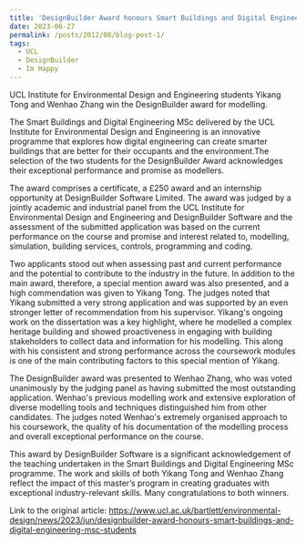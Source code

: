 ```yaml
---
title: 'DesignBuilder Award honours Smart Buildings and Digital Engineering MSc students'
date: 2023-06-27
permalink: /posts/2012/08/blog-post-1/
tags:
  - UCL
  - DesignBuilder
  - Im Happy
---
```


UCL Institute for Environmental Design and Engineering students Yikang Tong and Wenhao Zhang win the DesignBuilder award for modelling.

The Smart Buildings and Digital Engineering MSc delivered by the UCL Institute for Environmental Design and Engineering is an innovative programme that explores how digital engineering can create smarter buildings that are better for their occupants and the environment.The selection of the two students for the DesignBuilder Award acknowledges their exceptional performance and promise as modellers.

The award comprises a certificate, a £250 award and an internship opportunity at DesignBuilder Software Limited. The award was judged by a jointly academic and industrial panel from the UCL Institute for Environmental Design and Engineering and DesignBuilder Software and the assessment of the submitted application was based on the current performance on the course and promise and interest related to, modelling, simulation, building services, controls, programming and coding.

Two applicants stood out when assessing past and current performance and the potential to contribute to the industry in the future. In addition to the main award, therefore, a special mention award was also presented, and a high commendation was given to Yikang Tong. The judges noted that Yikang submitted a very strong application and was supported by an even stronger letter of recommendation from his supervisor. Yikang's ongoing work on the dissertation was a key highlight, where he modelled a complex heritage building and showed proactiveness in engaging with building stakeholders to collect data and information for his modelling. This along with his consistent and strong performance across the coursework modules is one of the main contributing factors to this special mention of Yikang.

The DesignBuilder award was presented to Wenhao Zhang, who was voted unanimously by the judging panel as having submitted the most outstanding application. Wenhao's previous modelling work and extensive exploration of diverse modelling tools and techniques distinguished him from other candidates. The judges noted Wenhao's extremely organised approach to his coursework, the quality of his documentation of the modelling process and overall exceptional performance on the course.

This award by DesignBuilder Software is a significant acknowledgement of the teaching undertaken in the Smart Buildings and Digital Engineering MSc programme. The work and skills of both Yikang Tong and Wenhao Zhang reflect the impact of this master’s program in creating graduates with exceptional industry-relevant skills. Many congratulations to both winners. 

Link to the original article: https://www.ucl.ac.uk/bartlett/environmental-design/news/2023/jun/designbuilder-award-honours-smart-buildings-and-digital-engineering-msc-students

